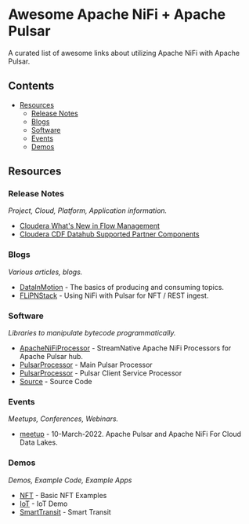 # Awesome Apache NiFi + Apache Pulsar


A curated list of awesome links about utilizing Apache NiFi with Apache Pulsar.

## Contents

- [Resources](#resources)
  - [Release Notes](#release-notes)
  - [Blogs](#blogs)
  - [Software](#software)
  - [Events](#events)
  - [Demos](#demos)

## Resources

### Release Notes

_Project, Cloud, Platform, Application information._

- [Cloudera What's New in Flow Management](https://docs.cloudera.com/cdf-datahub/7.2.14/release-notes/topics/cdf-datahub-whats-new-flow-management.html)
- [Cloudera CDF Datahub Supported Partner Components](https://docs.cloudera.com/cdf-datahub/7.2.14/release-notes/topics/cdf-datahub-supported-partner-components.html)

### Blogs

_Various articles, blogs._

- [DataInMotion](https://www.datainmotion.dev/2021/11/producing-and-consuming-pulsar-messages.html) - The basics of producing and consuming topics.
- [FLiPNStack](https://medium.com/@tspann/streaming-nft-analytics-with-apache-nifi-and-apache-pulsar-flipn-stack-6c1d944d1087) - Using NiFi with Pulsar for NFT / REST ingest.

### Software

_Libraries to manipulate bytecode programmatically._

- [ApacheNiFiProcessor](https://streamnative.io/apache-nifi-connector/) - StreamNative Apache NiFi Processors for Apache Pulsar hub.
- [PulsarProcessor](https://repo1.maven.org/maven2/io/streamnative/connectors/nifi-pulsar-nar/1.15.2/) - Main Pulsar Processor
- [PulsarProcessor](https://repo1.maven.org/maven2/io/streamnative/connectors/nifi-pulsar-client-service-nar/1.15.2/) - Pulsar Client Service Processor
- [Source](https://github.com/streamnative/pulsar-nifi-bundle) - Source Code

### Events

_Meetups, Conferences, Webinars._

- [meetup](https://www.meetup.com/SF-Bay-Area-Apache-Pulsar-Meetup/events/283837999/) - 10-March-2022.  Apache Pulsar and Apache NiFi For Cloud Data Lakes.

### Demos

_Demos, Example Code, Example Apps_

- [NFT](https://github.com/tspannhw/FLiPN-NFT) - Basic NFT Examples
- [IoT](https://github.com/tspannhw/FLiPN-Demos) - IoT Demo
- [SmartTransit](https://github.com/tspannhw/FLiP-Transit) - Smart Transit

